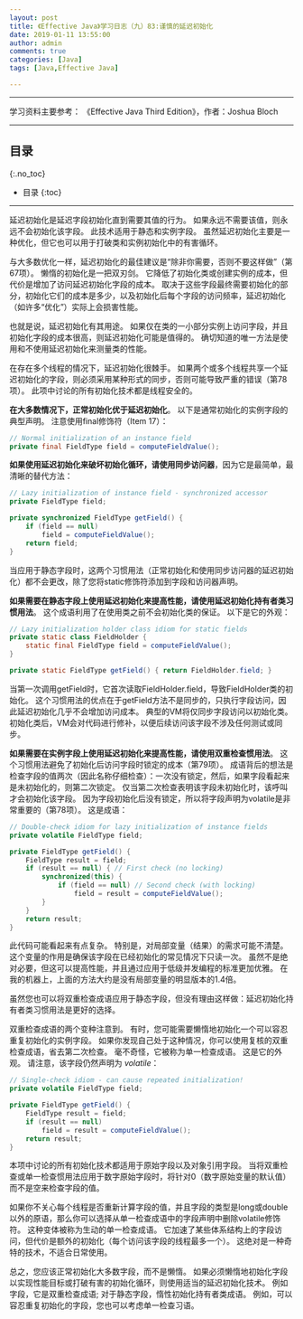 ```yaml
---
layout: post
title: 《Effective Java》学习日志（九）83:谨慎的延迟初始化
date: 2019-01-11 13:55:00
author: admin
comments: true
categories: [Java]
tags: [Java,Effective Java]

---
```




<!-- more -->

------

学习资料主要参考： 《Effective Java Third Edition》，作者：Joshua Bloch

------

## 目录
{:.no_toc}

* 目录
{:toc}
------

延迟初始化是延迟字段初始化直到需要其值的行为。 如果永远不需要该值，则永远不会初始化该字段。 此技术适用于静态和实例字段。 虽然延迟初始化主要是一种优化，但它也可以用于打破类和实例初始化中的有害循环。 

与大多数优化一样，延迟初始化的最佳建议是“除非你需要，否则不要这样做”（第67项）。 懒惰的初始化是一把双刃剑。 它降低了初始化类或创建实例的成本，但代价是增加了访问延迟初始化字段的成本。 取决于这些字段最终需要初始化的部分，初始化它们的成本是多少，以及初始化后每个字段的访问频率，延迟初始化（如许多“优化”）实际上会损害性能。

也就是说，延迟初始化有其用途。 如果仅在类的一小部分实例上访问字段，并且初始化字段的成本很高，则延迟初始化可能是值得的。 确切知道的唯一方法是使用和不使用延迟初始化来测量类的性能。

在存在多个线程的情况下，延迟初始化很棘手。 如果两个或多个线程共享一个延迟初始化的字段，则必须采用某种形式的同步，否则可能导致严重的错误（第78项）。 此项中讨论的所有初始化技术都是线程安全的。

**在大多数情况下，正常初始化优于延迟初始化**。 以下是通常初始化的实例字段的典型声明。 注意使用final修饰符（Item 17）：

```java
// Normal initialization of an instance field
private final FieldType field = computeFieldValue();
```

**如果使用延迟初始化来破坏初始化循环，请使用同步访问器**，因为它是最简单，最清晰的替代方法：

```java
// Lazy initialization of instance field - synchronized accessor
private FieldType field;

private synchronized FieldType getField() {
    if (field == null)
    	field = computeFieldValue();
    return field;
}
```

当应用于静态字段时，这两个习惯用法（正常初始化和使用同步访问器的延迟初始化）都不会更改，除了您将static修饰符添加到字段和访问器声明。

**如果需要在静态字段上使用延迟初始化来提高性能，请使用延迟初始化持有者类习惯用法**。 这个成语利用了在使用类之前不会初始化类的保证。 以下是它的外观：

```java
// Lazy initialization holder class idiom for static fields
private static class FieldHolder {
	static final FieldType field = computeFieldValue();
}

private static FieldType getField() { return FieldHolder.field; }
```

当第一次调用getField时，它首次读取FieldHolder.field，导致FieldHolder类的初始化。 这个习惯用法的优点在于getField方法不是同步的，只执行字段访问，因此延迟初始化几乎不会增加访问成本。 典型的VM将仅同步字段访问以初始化类。 初始化类后，VM会对代码进行修补，以便后续访问该字段不涉及任何测试或同步。

**如果需要在实例字段上使用延迟初始化来提高性能，请使用双重检查惯用法**。 这个习惯用法避免了初始化后访问字段时锁定的成本（第79项）。 成语背后的想法是检查字段的值两次（因此名称仔细检查）：一次没有锁定，然后，如果字段看起来是未初始化的，则第二次锁定。 仅当第二次检查表明该字段未初始化时，该呼叫才会初始化该字段。 因为字段初始化后没有锁定，所以将字段声明为volatile是非常重要的（第78项）。 这是成语：

```java
// Double-check idiom for lazy initialization of instance fields
private volatile FieldType field;

private FieldType getField() {
    FieldType result = field;
    if (result == null) { // First check (no locking)
        synchronized(this) {
            if (field == null) // Second check (with locking)
            	field = result = computeFieldValue();
        }
    }
    return result;
}
```

此代码可能看起来有点复杂。 特别是，对局部变量（结果）的需求可能不清楚。 这个变量的作用是确保该字段在已经初始化的常见情况下只读一次。 虽然不是绝对必要，但这可以提高性能，并且通过应用于低级并发编程的标准更加优雅。 在我的机器上，上面的方法大约是没有局部变量的明显版本的1.4倍。

虽然您也可以将双重检查成语应用于静态字段，但没有理由这样做：延迟初始化持有者类习惯用法是更好的选择。

双重检查成语的两个变种注意到。 有时，您可能需要懒惰地初始化一个可以容忍重复初始化的实例字段。 如果你发现自己处于这种情况，你可以使用复核的双重检查成语，省去第二次检查。 毫不奇怪，它被称为单一检查成语。 这是它的外观。 请注意，该字段仍然声明为 *volatile*：

```java
// Single-check idiom - can cause repeated initialization!
private volatile FieldType field;

private FieldType getField() {
    FieldType result = field;
    if (result == null)
        field = result = computeFieldValue();
    return result;
}
```

本项中讨论的所有初始化技术都适用于原始字段以及对象引用字段。 当将双重检查或单一检查惯用法应用于数字原始字段时，将针对0（数字原始变量的默认值）而不是空来检查字段的值。

如果你不关心每个线程是否重新计算字段的值，并且字段的类型是long或double以外的原语，那么你可以选择从单一检查成语中的字段声明中删除volatile修饰符。 这种变体被称为生动的单一检查成语。 它加速了某些体系结构上的字段访问，但代价是额外的初始化（每个访问该字段的线程最多一个）。 这绝对是一种奇特的技术，不适合日常使用。

总之，您应该正常初始化大多数字段，而不是懒惰。 如果必须懒惰地初始化字段以实现性能目标或打破有害的初始化循环，则使用适当的延迟初始化技术。 例如字段，它是双重检查成语; 对于静态字段，惰性初始化持有者类成语。 例如，可以容忍重复初始化的字段，您也可以考虑单一检查习语。
